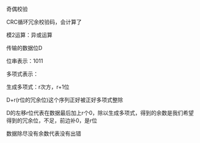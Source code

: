 奇偶校验

CRC循环冗余校验码，会计算了

模2运算：异或运算

传输的数据位D

位串表示：1011

多项式表示：

生成多项式：r次方，r+1位

D+r(r位的冗余位)这个序列正好被正好多项式整除

D的左移r位代表在数据最后加上r个0，除以生成多项式，得到的余数是我们希望得到的冗余位，不足，前边补0，是r位

数据除尽没有余数代表没有出错

  
